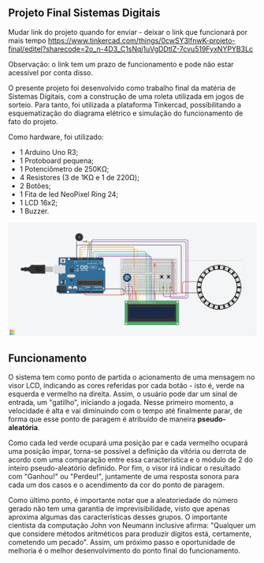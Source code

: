 ## Projeto Final Sistemas Digitais

Mudar link do projeto quando for enviar - deixar o link que funcionará por mais tempo
https://www.tinkercad.com/things/0cwSY3lfnwK-projeto-final/editel?sharecode=2o_n-4D3_C1sNqj1uVgDDtlZ-7cvu519FyxNYPYB3Lc

Observação: o link tem um prazo de funcionamento e pode não estar acessível por conta disso.

O presente projeto foi desenvolvido como trabalho final da matéria de Sistemas Digitais, com a construção de uma roleta utilizada em jogos de sorteio. Para tanto, foi utilizada a plataforma Tinkercad, possibilitando a esquematização do diagrama elétrico e simulação do funcionamento de fato do projeto.

Como hardware, foi utilizado:

- 1 Arduino Uno R3;
- 1 Protoboard pequena;
- 1 Potenciômetro de 250KΩ;
- 4 Resistores (3 de 1KΩ e 1 de 220Ω);
- 2 Botões;
- 1 Fita de led NeoPixel Ring 24;
- 1 LCD 16x2;
- 1 Buzzer.

![alt text](https://github.com/pedrozanineli/projeto-final-sistemas-digitais/blob/main/hardware-projeto.png)

## Funcionamento

O sistema tem como ponto de partida o acionamento de uma mensagem no visor LCD, indicando as cores referidas por cada botão - isto é, verde na esquerda e vermelho na direita. Assim, o usuário pode dar um sinal de entrada, um "gatilho", iniciando a jogada. Nesse primeiro momento, a velocidade é alta e vai diminuindo com o tempo até finalmente parar, de forma que esse ponto de paragem é atribuído de maneira <strong>pseudo-aleatória</strong>.

Como cada led verde ocupará uma posição par e cada vermelho ocupará uma posição ímpar, torna-se possível a definição da vitória ou derrota de acordo com uma comparação entre essa característica e o módulo de 2 do inteiro pseudo-aleatório definido. Por fim, o visor irá indicar o resultado com "Ganhou!" ou "Perdeu!", juntamente de uma resposta sonora para cada um dos casos e o acendimento da cor do ponto de paragem.

Como último ponto, é importante notar que a aleatoriedade do número gerado não tem uma garantia de imprevisibilidade, visto que apenas aproxima algumas das características desses grupos. O importante cientista da computação John von Neumann inclusive afirma: "Qualquer um que considere métodos aritméticos para produzir dígitos está, certamente, cometendo um pecado". Assim, um próximo passo e oportunidade de melhoria é o melhor desenvolvimento do ponto final do funcionamento.
